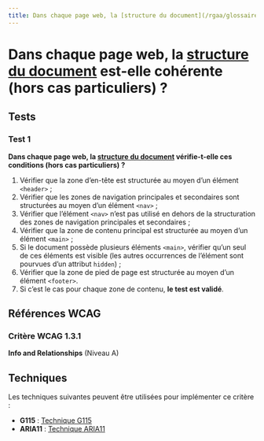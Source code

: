 ```yaml
---
title: Dans chaque page web, la [structure du document](/rgaa/glossaire/structure-du-document) est-elle cohérente (hors cas particuliers) ?
---
```


# Dans chaque page web, la [structure du document](/rgaa/glossaire/structure-du-document) est-elle cohérente (hors cas particuliers) ?



## Tests

### Test 1

**Dans chaque page web, la [structure du document](/rgaa/glossaire/structure-du-document) vérifie-t-elle ces conditions (hors cas particuliers) ?**

1. Vérifier que la zone d’en-tête est structurée au moyen d’un élément `<header>` ;
2. Vérifier que les zones de navigation principales et secondaires sont structurées au moyen d’un élément `<nav>` ;
3. Vérifier que l’élément `<nav>` n’est pas utilisé en dehors de la structuration des zones de navigation principales et secondaires ;
4. Vérifier que la zone de contenu principal est structurée au moyen d’un élément `<main>` ;
5. Si le document possède plusieurs éléments `<main>`, vérifier qu’un seul de ces éléments est visible (les autres occurrences de l’élément sont pourvues d’un attribut `hidden`) ;
6. Vérifier que la zone de pied de page est structurée au moyen d’un élément `<footer>`.
7. Si c’est le cas pour chaque zone de contenu, **le test est validé**.



## Références WCAG

### Critère WCAG 1.3.1

**Info and Relationships** (Niveau A)



## Techniques

Les techniques suivantes peuvent être utilisées pour implémenter ce critère :

- **G115** : [Technique G115](https://www.w3.org/WAI/WCAG21/Techniques/html/G115)
- **ARIA11** : [Technique ARIA11](https://www.w3.org/WAI/WCAG21/Techniques/html/ARIA11)
